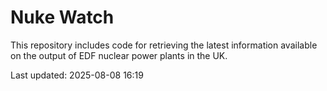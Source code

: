 # Nuke Watch

This repository includes code for retrieving the latest information available on the output of EDF nuclear power plants in the UK.

Last updated: 2025-08-08 16:19